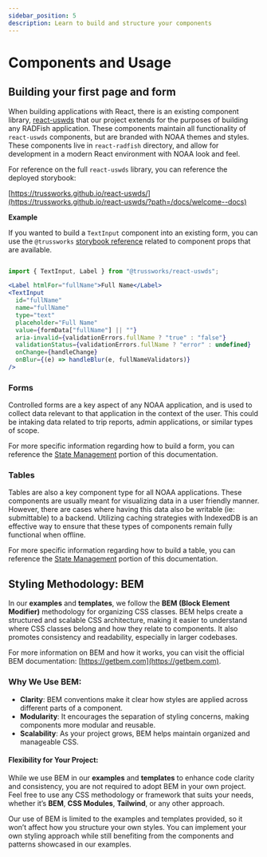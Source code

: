 ```yaml
---
sidebar_position: 5
description: Learn to build and structure your components
---
```


# Components and Usage

## Building your first page and form

When building applications with React, there is an existing component library, [react-uswds](https://trussworks.github.io/react-uswds/?path=/docs/welcome--docs) that our project extends for the purposes of building any RADFish application. These components maintain all functionality of `react-uswds` components, but are branded with NOAA themes and styles. These components live in `react-radfish` directory, and allow for development in a modern React environment with NOAA look and feel.

For reference on the full `react-uswds` library, you can reference the deployed storybook:

[https://trussworks.github.io/react-uswds/](https://trussworks.github.io/react-uswds/?path=/docs/welcome--docs)

**Example**

If you wanted to build a `TextInput` component into an existing form, you can use the `@trussworks` [storybook reference](https://trussworks.github.io/react-uswds/?path=/docs/components-text-input--docs) related to component props that are available.

```jsx

import { TextInput, Label } from "@trussworks/react-uswds";

<Label htmlFor="fullName">Full Name</Label>
<TextInput
  id="fullName"
  name="fullName"
  type="text"
  placeholder="Full Name"
  value={formData["fullName"] || ""}
  aria-invalid={validationErrors.fullName ? "true" : "false"}
  validationStatus={validationErrors.fullName ? "error" : undefined}
  onChange={handleChange}
  onBlur={(e) => handleBlur(e, fullNameValidators)}
/>
```

### Forms

Controlled forms are a key aspect of any NOAA application, and is used to collect data relevant to that application in the context of the user. This could be intaking data related to trip reports, admin applications, or similar types of scope.

For more specific information regarding how to build a form, you can reference the [State Management](./state-management.md) portion of this documentation.

### Tables

Tables are also a key component type for all NOAA applications. These components are usually meant for visualizing data in a user friendly manner. However, there are cases where having this data also be writable (ie: submittable) to a backend. Utilizing caching strategies with IndexedDB is an effective way to ensure that these types of components remain fully functional when offline.

For more specific information regarding how to build a table, you can reference the [State Management](./state-management.md) portion of this documentation.

## Styling Methodology: BEM

In our **examples** and **templates**, we follow the **BEM (Block Element Modifier)** methodology for organizing CSS classes. BEM helps create a structured and scalable CSS architecture, making it easier to understand where CSS classes belong and how they relate to components. It also promotes consistency and readability, especially in larger codebases.

For more information on BEM and how it works, you can visit the official BEM documentation: [https://getbem.com](https://getbem.com).

### Why We Use BEM:

- **Clarity**: BEM conventions make it clear how styles are applied across different parts of a component.
- **Modularity**: It encourages the separation of styling concerns, making components more modular and reusable.
- **Scalability**: As your project grows, BEM helps maintain organized and manageable CSS.

#### Flexibility for Your Project:

While we use BEM in our **examples** and **templates** to enhance code clarity and consistency, you are not required to adopt BEM in your own project. Feel free to use any CSS methodology or framework that suits your needs, whether it’s **BEM**, **CSS Modules**, **Tailwind**, or any other approach.

Our use of BEM is limited to the examples and templates provided, so it won’t affect how you structure your own styles. You can implement your own styling approach while still benefiting from the components and patterns showcased in our examples.
